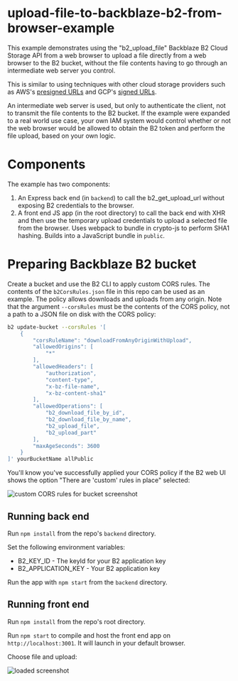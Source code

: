# upload-file-to-backblaze-b2-from-browser-example

This example demonstrates using the "b2_upload_file" Backblaze B2 Cloud Storage API from a web browser to upload a file directly from a web browser to the B2 bucket, without the file contents having to go through an intermediate web server you control.

This is similar to using techniques with other cloud storage providers such as AWS's [presigned URLs](https://docs.aws.amazon.com/AmazonS3/latest/dev/PresignedUrlUploadObject.html) and GCP's [signed URLs](https://cloud.google.com/storage/docs/access-control/signed-urls).

An intermediate web server is used, but only to authenticate the client, not to transmit the file contents to the B2 bucket. If the example were expanded to a real world use case, your own IAM system would control whether or not the web browser would be allowed to obtain the B2 token and perform the file upload, based on your own logic.

# Components

The example has two components:

1. An Express back end (in `backend`) to call the b2_get_upload_url without exposing B2 credentials to the browser.
2. A front end JS app (in the root directory) to call the back end with XHR and then use the temporary upload credentials to upload a selected file from the browser. Uses webpack to bundle in crypto-js to perform SHA1 hashing. Builds into a JavaScript bundle in `public`.

# Preparing Backblaze B2 bucket

Create a bucket and use the B2 CLI to apply custom CORS rules. The contents of the `b2CorsRules.json` file in this repo can be used as an example. The policy allows downloads and uploads from any origin. Note that the argument `--corsRules` must be the contents of the CORS policy, not a path to a JSON file on disk with the CORS policy:

```bash
b2 update-bucket --corsRules '[
    {
        "corsRuleName": "downloadFromAnyOriginWithUpload",
        "allowedOrigins": [
            "*"
        ],
        "allowedHeaders": [
            "authorization",
            "content-type",
            "x-bz-file-name",
            "x-bz-content-sha1"
        ],
        "allowedOperations": [
            "b2_download_file_by_id",
            "b2_download_file_by_name",
            "b2_upload_file",
            "b2_upload_part"
        ],
        "maxAgeSeconds": 3600
    }
]' yourBucketName allPublic
```

You'll know you've successfully applied your CORS policy if the B2 web UI shows the option "There are 'custom' rules in place" selected:

![custom CORS rules for bucket screenshot](https://user-images.githubusercontent.com/7719209/90899374-cdc39280-e395-11ea-8fd3-0e62e5893a2d.png)

## Running back end

Run `npm install` from the repo's `backend` directory.

Set the following environment variables:

* B2_KEY_ID - The keyId for your B2 application key
* B2_APPLICATION_KEY - Your B2 application key

Run the app with `npm start` from the `backend` directory.

## Running front end

Run `npm install` from the repo's root directory.

Run `npm start` to compile and host the front end app on `http://localhost:3001`. It will launch in your default browser.

Choose file and upload:

![loaded screenshot](https://i.imgur.com/hjbqAvW.png)
